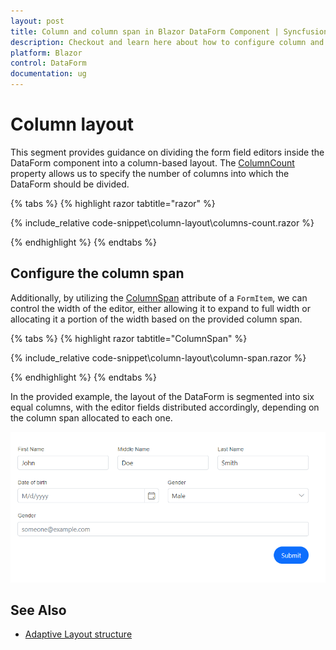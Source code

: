```yaml
---
layout: post
title: Column and column span in Blazor DataForm Component | Syncfusion
description: Checkout and learn here about how to configure column and column span  with Blazor DataForm component.
platform: Blazor
control: DataForm
documentation: ug
---
```


# Column layout

This segment provides guidance on dividing the form field editors inside the DataForm component into a column-based layout. The [ColumnCount](https://help.syncfusion.com/cr/blazor/Syncfusion.Blazor.DataForm.SfDataForm.html#Syncfusion_Blazor_DataForm_SfDataForm_ColumnCount) property allows us to specify the number of columns into which the DataForm should be divided. 

{% tabs %}
{% highlight razor tabtitle="razor" %}

{% include_relative code-snippet\column-layout\columns-count.razor %}

{% endhighlight %}
{% endtabs %}

## Configure the column span 

Additionally, by utilizing the [ColumnSpan](https://help.syncfusion.com/cr/blazor/Syncfusion.Blazor.DataForm.FormItem.html#Syncfusion_Blazor_DataForm_FormItem_ColumnSpan) attribute of a `FormItem`, we can control the width of the editor, either allowing it to expand to full width or allocating it a portion of the width based on the provided column span.

{% tabs %}
{% highlight razor tabtitle="ColumnSpan" %}

{% include_relative code-snippet\column-layout\column-span.razor %}

{% endhighlight %}
{% endtabs %}

In the provided example, the layout of the DataForm is segmented into six equal columns, with the editor fields distributed accordingly, depending on the column span allocated to each one.

![Blazor DataForm Column Layout](images/blazor_dataform_button_column_span.png)


## See Also

* [Adaptive Layout structure](https://blazor.syncfusion.com/demos/data-form/adaptive-layout?theme=fluent)